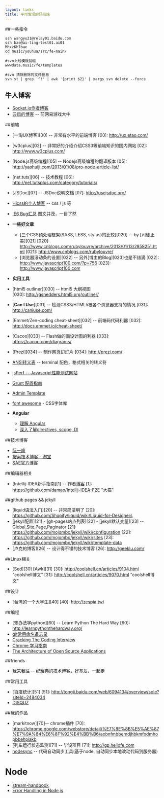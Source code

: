 ```yaml
---
layout: links
title: 平时发现的好网站
---
```

##一些指令

    ssh wangyu21@relay01.baidu.com
    ssh bae@ai-ting-test01.ai01
    MhxzKhlbae
    cd music/youhua/src/fe-main/
    
    #svn上线模板前缀
    wwwdata.music/fe/templates
    
    #svn 清除删除的文件信息
    svn st | grep '^!' | awk '{print $2}' | xargs svn delete --force

## 牛人博客
+ [Socket.io作者博客](http://www.devthought.com/) 
+ [云风的博客](http://blog.codingnow.com/) -- 前网易游戏大牛


##前端
+ [一淘UX博客][00] -- 非常有水平的前端博客
[00]: http://ux.etao.com/
+ [w3cplus][02] -- 非常好的介绍介绍CSS3等前端知识的国内网站
[02]: http://www.w3cplus.com/
+ [Node.js高级编程][05] -- Nodejs高级编程的翻译版本
[05]: http://yaohuiji.com/2013/01/08/pro-node-article-list/
+ [net.tuts][06] -- 技术教程
[06]: http://net.tutsplus.com/category/tutorials/
+ [JSDoc][07] -- JSDoc说明文档
[07]: http://usejsdoc.org/
+ [Hicss的个人博客](http://www.hicss.net/) -- css / js 等
+ [IE6 Bug汇总](http://stylisticweb.com/design-tutorials/15-ie6-bugs-and-simple-solutions) 图文并茂，一目了然

+ **一些好文章**
  + [三个CSS预处理框架(SASS, LESS, stylus)的比较][020] -- by [司徒正美][021]
[020]: http://www.cnblogs.com/rubylouvre/archive/2013/01/13/2858251.html
[021]: http://www.cnblogs.com/rubylouvre/
  + [浏览器滚动条的设置][022] -- 另外[博主的Blog][023]也是不错滴
[022]: http://www.javascript100.com/?p=756
[023]: http://www.javascript100.com

+  **实用工具**  
  + [html5 outliner][030] -- html5 大纲视图  
[030]: http://gsnedders.html5.org/outliner/
  + [**Can I Use**][031] -- 检测CSS3/HTML5被各个浏览器支持的情况
[031]: http://caniuse.com/
  + [Emmet/Zen-coding cheat-sheet][032] -- 前端码代码利器
[032]: http://docs.emmet.io/cheat-sheet/
  + [Cacoo][033] -- Flash做的画设计图的利器
[033]: https://cacoo.com/diagrams/
  + [Prezi][034] -- 制作网页幻灯片
[034]: http://prezi.com/
  + [ANSI转义表](http://ascii-table.com/ansi-escape-sequences.php) -- terminal 配色，格式相关的转义符
  + [jsPerf -- Javascript性能测试网站](http://jsperf.com/)
  + [Grunt 配置指南](http://spin.atomicobject.com/2013/05/13/javascript-front-end-grunt/)
  + [Admin Template](http://www.egrappler.com/templatevamp-free-twitter-bootstrap-admin-template/)
  + [font awesome](http://fontawesome.io/) - CSS字体库

+ **Angular**
  + [理解 Angular](http://onehungrymind.com/angularjs-sticky-notes-pt-1-architecture/)
  + [深入了解directives, scope, DI](https://github.com/angular/angular.js/wiki/Understanding-Directives)

##技术博客
+ [阮一峰](http://www.ruanyifeng.com/blog/)
+ [搜索技术博客 - 淘宝](http://www.searchtb.com/)
+ [SAE官方博客](http://blog.sae.sina.com.cn/)

##编辑器相关
+ [Intellij-IDEA新手指南][1] -- 作者[博客](http://ooxx.me/)
[1]: https://github.com/damao/Intellij-IDEA-F2E "大猫"

##github pages && jekyll
+ [liquid语法入门][20] -- 非常简洁明了
[20]: https://github.com/Shopify/liquid/wiki/Liquid-for-Designers
+ [jekyll配置][21] - [gh-pages站点列表][22] - [jekyll默认变量][23] -- Global,Site,Page,Paginator
[21]: https://github.com/mojombo/jekyll/wiki/configuration
[22]: https://github.com/mojombo/jekyll/wiki/sites
[23]: https://github.com/mojombo/jekyll/wiki/template-data
+ [卢克的博客][26] -- 设计得不错的技术博客
[26]: http://geeklu.com/

##Linux相关
+ [Sed][30] [Awk][31]
[30]: http://coolshell.cn/articles/9104.html "coolshell博文"
[31]: http://coolshell.cn/articles/9070.html "coolshell博文"

##设计
+ [台湾的一个大学生][40]
[40]: http://zespia.tw/

##编程
+ [笨办法学python][60] -- Learn Python The Hard Way
[60]: http://learnpythonthehardway.org/
+ [git常用命名备忘录](http://cloudbbs.org/forum.php?mod=viewthread&tid=16794)
+ [Cracking The Coding Interview](http://hawstein.com/posts/ctci-solutions-contents.html)
+ [Chrome 学习指南](http://fe.baidu.com/doc/wpo/research/chromium-gettingstart-guide.text)
+ [The Architecture of Open Source Applications](http://aosabook.org/en/index.html)

##friends
+ [我来我往](http://jyd.me/) -- 纪耀典的技术博客，好基友，一起走

##常用工具
+ [百度统计][51]
[51]: http://tongji.baidu.com/web/6094134/overview/sole?siteId=2484034
+ [DISQUZ](http://hellofe.disqus.com/admin)

##我的作品
+ [markitnow][70]-- chrome插件
[70]: https://chrome.google.com/webstore/detail/%E7%8E%8B%E5%AE%87%E7%9A%84%E6%8F%92%E4%BB%B6/aobnfmbbemdjhbkmfodmhopbbehpiakb
+ [列车运行状态监测][71] -- 毕设项目
[71]: http://gp.hellofe.com
+ [nodesync](https://npmjs.org/package/nodesync) -- 代码自动同步工具(基于node, 自动同步本地改动代码到服务器)
 

# Node 
+ [stream-handbook](https://github.com/substack/stream-handbook)
+ [Error Handling in Node.js](http://www.joyent.com/developers/node/design/errors)
